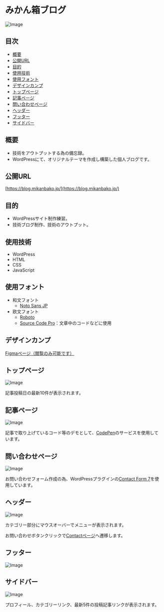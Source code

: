 # みかん箱ブログ<!-- omit in toc -->
![Image](https://github.com/user-attachments/assets/9530e4dc-0e88-4830-8bf6-22986a71bb88)

## 目次<!-- omit in toc -->
- [概要](#概要)
- [公開URL](#公開url)
- [目的](#目的)
- [使用技術](#使用技術)
- [使用フォント](#使用フォント)
- [デザインカンプ](#デザインカンプ)
- [トップページ](#トップページ)
- [記事ページ](#記事ページ)
- [問い合わせページ](#問い合わせページ)
- [ヘッダー](#ヘッダー)
- [フッター](#フッター)
- [サイドバー](#サイドバー)

## 概要
* 技術をアウトプットする為の備忘録。
* WordPressにて、オリジナルテーマを作成し構築した個人ブログです。

## 公開URL
[https://blog.mikanbako.jp/](https://blog.mikanbako.jp/)

## 目的
* WordPressサイト制作練習。
* 技術ブログ制作、技術のアウトプット。

## 使用技術
* WordPress
* HTML
* CSS
* JavaScript

## 使用フォント
* 和文フォント
  * [Noto Sans JP](https://fonts.google.com/noto/specimen/Noto+Sans+JP)
* 欧文フォント
  * [Roboto](https://fonts.google.com/specimen/Roboto)
  * [Source Code Pro](https://fonts.google.com/specimen/Source+Code+Pro)：文章中のコードなどに使用

## デザインカンプ
[Figmaページ（閲覧のみ可能です）](https://www.figma.com/design/b0P1DBetkNb2B8MXXm0zrc/blog?node-id=0-1&t=JU26wOJ8Nspumi8c-1)

## トップページ
![Image](https://github.com/user-attachments/assets/9530e4dc-0e88-4830-8bf6-22986a71bb88)

記事投稿日の最新10件が表示されます。

## 記事ページ
![Image](https://github.com/user-attachments/assets/bd76ebfe-5c81-416d-aba6-4489af6935a7)

記事で取り上げているコード等のデモとして、[CodePen](https://codepen.io/)のサービスを使用しています。

## 問い合わせページ
![Image](https://github.com/user-attachments/assets/1a6baceb-17b6-4dff-b4af-5fb9a346a83a)

お問い合わせフォーム作成の為、WordPressプラグインの[Contact Form 7](https://ja.wordpress.org/plugins/contact-form-7/)を使用しています。

## ヘッダー
![Image](https://github.com/user-attachments/assets/dcf97dfc-c97e-488a-825e-2e995a6956e8)

カテゴリー部分にマウスオーバーでメニューが表示されます。

お問い合わせボタンクリックで[Contactページ](#問い合わせページ)へ遷移します。

## フッター
![Image](https://github.com/user-attachments/assets/df0ddcd4-80bb-49f3-81fd-15942316bb4e)

## サイドバー
![Image](https://github.com/user-attachments/assets/1ff8428f-74a4-4a85-9e60-955fbc7abb74)

プロフィール、カテゴリーリンク、最新5件の投稿記事リンクが表示されます。